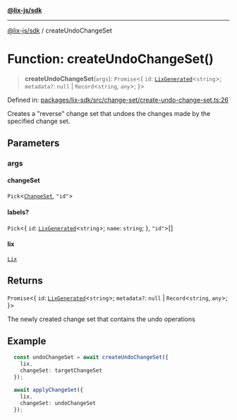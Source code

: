 [**@lix-js/sdk**](../README.md)

***

[@lix-js/sdk](../README.md) / createUndoChangeSet

# Function: createUndoChangeSet()

> **createUndoChangeSet**(`args`): `Promise`\<\{ `id`: [`LixGenerated`](../type-aliases/LixGenerated.md)\<`string`\>; `metadata?`: `null` \| `Record`\<`string`, `any`\>; \}\>

Defined in: [packages/lix-sdk/src/change-set/create-undo-change-set.ts:26](https://github.com/opral/monorepo/blob/e71bdb871680205b7a92b34085dd7fe79344e0d0/packages/lix-sdk/src/change-set/create-undo-change-set.ts#L26)

Creates a "reverse" change set that undoes the changes made by the specified change set.

## Parameters

### args

#### changeSet

`Pick`\<[`ChangeSet`](../type-aliases/ChangeSet.md), `"id"`\>

#### labels?

`Pick`\<\{ `id`: [`LixGenerated`](../type-aliases/LixGenerated.md)\<`string`\>; `name`: `string`; \}, `"id"`\>[]

#### lix

[`Lix`](../type-aliases/Lix.md)

## Returns

`Promise`\<\{ `id`: [`LixGenerated`](../type-aliases/LixGenerated.md)\<`string`\>; `metadata?`: `null` \| `Record`\<`string`, `any`\>; \}\>

The newly created change set that contains the undo operations

## Example

```ts
  const undoChangeSet = await createUndoChangeSet({
    lix,
    changeSet: targetChangeSet
  });

  await applyChangeSet({
    lix,
    changeSet: undoChangeSet
  });
  ```
